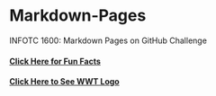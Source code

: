 # Markdown-Pages
INFOTC 1600: Markdown Pages on GitHub Challenge

#### [Click Here for Fun Facts](https://github.com/rwn3x/Markdown-Pages/blob/main/AboutMe.md)
#### [Click Here to See WWT Logo](https://github.com/rwn3x/Markdown-Pages/blob/main/WWTLogo.md)
